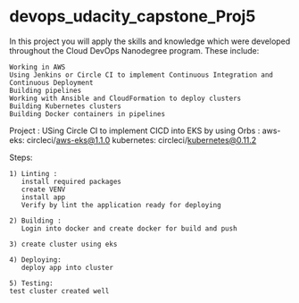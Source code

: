 # devops_udacity_capstone_Proj5

In this project you will apply the skills and knowledge which were developed throughout the Cloud DevOps Nanodegree program. These include:

    Working in AWS
    Using Jenkins or Circle CI to implement Continuous Integration and Continuous Deployment
    Building pipelines
    Working with Ansible and CloudFormation to deploy clusters
    Building Kubernetes clusters
    Building Docker containers in pipelines


Project : 
   USing Circle CI to implement CICD into EKS
   by using Orbs :
     aws-eks: circleci/aws-eks@1.1.0
     kubernetes: circleci/kubernetes@0.11.2

Steps:

    1) Linting : 
       install required packages
       create VENV
       install app
       Verify by lint the application ready for deploying
       
    2) Building : 
       Login into docker and create docker for build and push
       
    3) create cluster using eks 

    4) Deploying:
       deploy app into cluster

    5) Testing:
    test cluster created well
       
       
    
    
   
